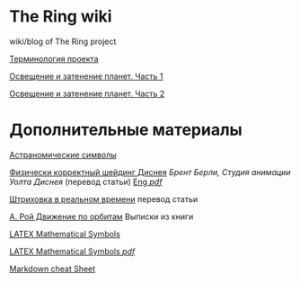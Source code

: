 # The Ring wiki

wiki/blog of The Ring project

[Терминология проекта](wiki/Терминология.md)

[Освещение и затенение планет. Часть 1](wiki/Освещение-и-затенение-планет-Часть-1.md)

[Освещение и затенение планет. Часть 2](wiki/Освещение-и-затенение-планет-Часть-2.md)

# Дополнительные материалы

[Астраномические символы](wiki/Астраномические-символы.md)

[Физически корректный шейдинг Диснея](blog/Physically-Based-Shading-at-Disney-(article-translate).md) 
 _Брент Берли, Студия анимации Уолта Диснея_ (перевод статьи) [Eng *pdf*](/wiki/books/s2012_pbs_disney_brdf_notes_v3.pdf)

[Штриховка в реальном времени](blog/Real-Time-Hatching-(article-translate).md)
перевод статьи

[А. Рой Движение по орбитам](blog/А.Рой-Движение-по-орбитам.md)
Выписки из книги

[LATEX Mathematical Symbols](/blog/LaTeXmath_notes.md)

[LATEX Mathematical Symbols *pdf*](/wiki/books/LaTeX_symbols.pdf)

[Markdown cheat Sheet](/blog/Markdown_cheat_Sheet.md)

